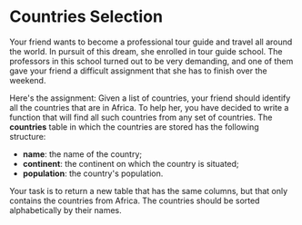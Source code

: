 # Countries Selection

Your friend wants to become a professional tour guide and travel all around the world.
In pursuit of this dream, she enrolled in tour guide school. The professors in this school turned out to be
very demanding, and one of them gave your friend a difficult assignment that she has to finish over the weekend.

Here's the assignment: Given a list of countries, your friend should identify all the countries that are in Africa.
To help her, you have decided to write a function that will find all such countries from any set of countries.
The **countries** table in which the countries are stored has the following structure:

- **name**: the name of the country;
- **continent**: the continent on which the country is situated;
- **population**: the country's population.

Your task is to return a new table that has the same columns, but that only
contains the countries from Africa. The countries should be sorted alphabetically by their names.
